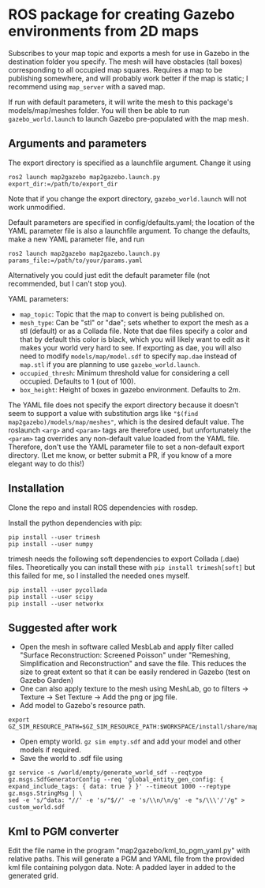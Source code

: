 # ROS package for creating Gazebo environments from 2D maps

Subscribes to your map topic and exports a mesh for use in Gazebo in the
destination folder you specify.  The mesh will have obstacles (tall boxes)
corresponding to all occupied map squares.  Requires a map to be publishing
somewhere, and will probably work better if the map is static; I recommend
using `map_server` with a saved map.  

If run with default parameters, it will write the mesh to this package's
models/map/meshes folder.  You will then be able to run `gazebo_world.launch`
to launch Gazebo pre-populated with the map mesh.  

## Arguments and parameters

The export directory is specified as a launchfile argument.  Change it using
```
ros2 launch map2gazebo map2gazebo.launch.py export_dir:=/path/to/export_dir
```
Note that if you change the export directory, `gazebo_world.launch` will not
work unmodified.

Default parameters are specified in config/defaults.yaml; the location of the
YAML parameter file is also a launchfile argument.  To change the defaults,
make a new YAML parameter file, and run
```
ros2 launch map2gazebo map2gazebo.launch.py params_file:=/path/to/your/params.yaml
```
Alternatively you could just edit the default parameter file (not recommended,
but I can't stop you).

YAML parameters:
 * `map_topic`: Topic that the map to convert is being published on.
 * `mesh_type`: Can be "stl" or "dae"; sets whether to export the mesh as a stl
(default) or as a Collada file.  Note that dae files specify a color and that
by default this color is black, which you will likely want to edit as it makes
your world very hard to see.  If exporting as dae, you will also need to modify
`models/map/model.sdf` to specify `map.dae` instead of `map.stl` if you are
planning to use `gazebo_world.launch`.
 * `occupied_thresh`: Minimum threshold value for considering a cell occupied. 
Defaults to 1 (out of 100).  
 * `box_height`: Height of boxes in gazebo environment.  Defaults to 2m. 

The YAML file does not specify the export directory because it doesn't seem to
support a value with substitution args like
`"$(find map2gazebo)/models/map/meshes"`, which is the desired default value.
The roslaunch `<arg>` and `<param>` tags are therefore used, but unfortunately
the `<param>` tag overrides any non-default value loaded from the YAML file.
Therefore, don't use the YAML parameter file to set a non-default export
directory.  (Let me know, or better submit a PR, if you know of a more elegant
way to do this!)

## Installation

Clone the repo and install ROS dependencies with rosdep.  

Install the python dependencies with pip:
```
pip install --user trimesh
pip install --user numpy
```

trimesh needs the following soft dependencies to export Collada (.dae) files.
Theoretically you can install these with `pip install trimesh[soft]` but this
failed for me, so I installed the needed ones myself.
```
pip install --user pycollada
pip install --user scipy
pip install --user networkx
```

## Suggested after work

- Open the mesh in software called MesbLab and apply filter called "Surface Reconstruction: Screened Poisson" under "Remeshing, Simplification and Reconstruction" and save the file. This reduces the size to great extent so that it can be easily rendered in Gazebo (test on Gazebo Garden)
- One can also apply texture to the mesh using MeshLab, go to filters -> Texture -> Set Texture -> Add the png or jpg file. 
- Add model to Gazebo's resource path. 
```
export GZ_SIM_RESOURCE_PATH=$GZ_SIM_RESOURCE_PATH:$WORKSPACE/install/share/map2gazebo/models/
```
- Open empty world. `gz sim empty.sdf` and add your model and other models if required. 
- Save the world to .sdf file using 
```
gz service -s /world/empty/generate_world_sdf --reqtype gz.msgs.SdfGeneratorConfig --req 'global_entity_gen_config: { expand_include_tags: { data: true } }' --timeout 1000 --reptype gz.msgs.StringMsg | \
sed -e 's/^data: "//' -e 's/"$//' -e 's/\\n/\n/g' -e "s/\\\'/'/g" > custom_world.sdf
```

## Kml to PGM converter

Edit the file name in the program "map2gazebo/kml_to_pgm_yaml.py" with relative paths. This will generate a PGM and YAML file from the provided kml file containing polygon data. Note: A padded layer in added to the generated grid.

